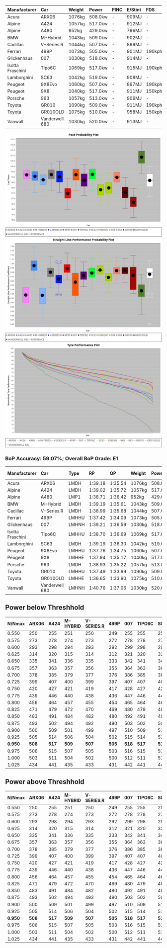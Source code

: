 | Manufacturer     | Car            | Weight | Power   | PINC    | E/Stint | FDS     |
|:-|:-|:-|:-|:-|:-|:-|
| Acura            | ARX06          | 1076kg | 508.0kw |    -    | 909MJ   |    -    |
| Alpine           | A424           | 1057kg | 517.0kw |    -    | 912MJ   |    -    |
| Alpine           | A480           | 952kg  | 429.0kw |    -    | 796MJ   |    -    |
| BMW              | M-Hybrid       | 1043kg | 509.0kw |    -    | 902MJ   |    -    |
| Cadillac         | V-Series.R     | 1044kg | 507.0kw |    -    | 899MJ   |    -    |
| Ferrari          | 499P           | 1073kg | 505.0kw |    -    | 901MJ   | 190kph  |
| Glickenhaus      | 007            | 1030kg | 518.0kw |    -    | 914MJ   |    -    |
| Isotta Fraschini | Tipo6C         | 1069kg | 517.0kw |    -    | 915MJ   | 190kph  |
| Lamborghini      | SC63           | 1042kg | 519.0kw |    -    | 908MJ   |    -    |
| Peugeot          | 9X8Evo         | 1060kg | 507.0kw |    -    | 897MJ   | 190kph  |
| Peugeot          | 9X8            | 1040kg | 517.0kw |    -    | 911MJ   | 150kph  |
| Porsche          | 963            | 1057kg | 513.0kw |    -    | 906MJ   |    -    |
| Toyota           | GR010          | 1090kg | 509.0kw |    -    | 911MJ   | 190kph  |
| Toyota           | GR010OLD       | 1075kg | 510.0kw |    -    | 958MJ   | 150kph  |
| Vanwall          | Vanderwell 680 | 1030kg | 520.0kw |    -    | 913MJ   |    -    |

![PACECHART](./IMG/ACOMETHOD.png)
![STRAIGHTLINEPERFORMANCECHART](./IMG/ACOMETHOD_sp.png)
![TYREPERFORMANCECHART](./IMG/ACOMETHOD_tw.png)

### BoP Accuracy: 59.07%; Overall BoP Grade: E1
| Manufacturer     | Car            | Type  | RP      | QP      | Weight | Power¹  | Threshhold | PINC    | Power²   | E/Stint | AVG Vmax  | FDS     | RDLC | L/Stint | BOP-Grade | Model Accuracy | Model Points | Match%  | SimDiff |
|:-|:-|:-|:-|:-|:-|:-|:-|:-|:-|:-|:-|:-|:-|:-|:-|:-|:-|:-|:-|
| Acura            | ARX06          | LMDH  | 1:39.18 | 1:35.54 | 1076kg | 508.0kw | 210.0kph   |    -    | 508.00kw |  909MJ  | 297.36kph |    -    | 1.00 | 29      | +D2       | 100.00%        | 996          | 60.99%  | #       |
| Alpine           | A424           | LMDH  | 1:39.02 | 1:35.72 | 1057kg | 517.0kw | 210.0kph   |    -    | 517.00kw |  912MJ  | 310.02kph |    -    | 1.00 | 29      | +C1       | 100.00%        | 946          | 76.60%  | #       |
| Alpine           | A480           | LMP1  | 1:38.71 | 1:36.42 |  952kg | 429.0kw | 210.0kph   |    -    | 429.00kw |  796MJ  | 296.54kph |    -    | 0.98 | 27      | ~A1       | 97.08%         | 1727         | 100.00% | ±0.28s  |
| BMW              | M-Hybrid       | LMDH  | 1:39.19 | 1:35.61 | 1043kg | 509.0kw | 210.0kph   |    -    | 509.00kw |  902MJ  | 307.50kph |    -    | 1.01 | 29      | +B2       | 100.00%        | 1998         | 83.14%  | #       |
| Cadillac         | V-Series.R     | LMDH  | 1:38.99 | 1:35.68 | 1044kg | 507.0kw | 210.0kph   |    -    | 507.00kw |  899MJ  | 304.57kph |    -    | 1.02 | 29      | +C1       | 98.11%         | 3991         | 75.50%  | ±0.98s  |
| Ferrari          | 499P           | LMHHU | 1:37.42 | 1:34.09 | 1073kg | 505.0kw | 210.0kph   |    -    | 505.00kw |  901MJ  | 306.87kph | 190kph  | 1.02 | 29      | -Ω1       | 98.72%         | 4180         | 37.55%  | ±0.24s  |
| Glickenhaus      | 007            | LMHNH | 1:39.21 | 1:36.59 | 1030kg | 518.0kw | 210.0kph   |    -    | 518.00kw |  914MJ  | 305.57kph |    -    | 0.97 | 29      | +D2       | 94.07%         | 2174         | 63.03%  | ±0.31s  |
| Isotta Fraschini | Tipo6C         | LMHHU | 1:38.70 | 1:36.69 | 1069kg | 517.0kw | 210.0kph   |    -    | 517.00kw |  915MJ  | 305.96kph | 190kph  | 1.04 | 29      | +C2       | 97.73%         | 129          | 72.75%  | #       |
| Lamborghini      | SC63           | LMDH  | 1:39.19 | 1:36.30 | 1042kg | 519.0kw | 210.0kph   |    -    | 519.00kw |  908MJ  | 308.32kph |    -    | 1.05 | 29      | +C2       | 100.00%        | 784          | 71.34%  | #       |
| Peugeot          | 9X8Evo         | LMHHU | 1:37.76 | 1:34.75 | 1060kg | 507.0kw | 210.0kph   |    -    | 507.00kw |  897MJ  | 307.21kph | 190kph  | 0.99 | 29      | -E1       | 100.00%        | 636          | 55.75%  | #       |
| Peugeot          | 9X8            | LMHHE | 1:37.94 | 1:35.17 | 1040kg | 517.0kw | 210.0kph   |    -    | 517.00kw |  911MJ  | 305.83kph | 150kph  | 1.02 | 29      | -D1       | 99.28%         | 4250         | 66.66%  | ±0.35s  |
| Porsche          | 963            | LMDH  | 1:38.93 | 1:35.22 | 1057kg | 513.0kw | 210.0kph   |    -    | 513.00kw |  906MJ  | 307.79kph |    -    | 1.00 | 29      | ~A1       | 99.91%         | 11713        | 98.39%  | ±0.65s  |
| Toyota           | GR010          | LMHHU | 1:37.49 | 1:33.99 | 1090kg | 509.0kw | 210.0kph   |    -    | 509.00kw |  911MJ  | 305.61kph | 190kph  | 1.00 | 29      | -Ω1       | 99.90%         | 3123         | 40.89%  | ±0.36s  |
| Toyota           | GR010OLD       | LMHHE | 1:36.65 | 1:33.90 | 1075kg | 510.0kw | 210.0kph   |    -    | 510.00kw |  958MJ  | 304.83kph | 150kph  | 1.02 | 29      | -Ω2       | 100.00%        | 730          | -10.00% | ±1.83s  |
| Vanwall          | Vanderwell 680 | LMHNH | 1:40.76 | 1:37.06 | 1030kg | 520.0kw | 210.0kph   |    -    | 520.00kw |  913MJ  | 302.50kph |    -    | 1.01 | 29      | +Ω2       | 95.99%         | 527          | -6.57%  | ±0.32s  |

## Power below Threshhold
| N/Nmax    | ARX06   | A424    | M-HYBRID | V-SERIES.R | 499P    | 007     | TIPO6C  | SC63    | 9X8EVO  | 9X8     | 963     | GR010   | GR010OLD | VANDERWELL 680 | ​     | RPM      | A480    |
|:-|:-|:-|:-|:-|:-|:-|:-|:-|:-|:-|:-|:-|:-|:-|:-|:-|:-|
|  0.550    |  250    |  255    |  251     |  250       |  249    |  255    |  255    |  256    |  250    |  255    |  253    |  251    |  251     |  256           |  ​    |   --     |   -     |
|  0.575    |  273    |  278    |  274     |  273       |  272    |  278    |  278    |  279    |  273    |  278    |  276    |  274    |  274     |  279           |  ​    |   --     |   -     |
|  0.600    |  293    |  298    |  294     |  293       |  292    |  299    |  298    |  299    |  293    |  298    |  296    |  294    |  295     |  300           |  ​    |   --     |   -     |
|  0.625    |  314    |  320    |  315     |  314       |  312    |  321    |  320    |  321    |  314    |  320    |  317    |  315    |  316     |  322           |  ​    |   --     |   -     |
|  0.650    |  335    |  341    |  336     |  335       |  333    |  342    |  341    |  342    |  335    |  341    |  338    |  336    |  337     |  343           |  ​    |   --     |   -     |
|  0.675    |  357    |  363    |  357     |  356       |  355    |  364    |  363    |  364    |  356    |  363    |  360    |  357    |  358     |  365           |  ​    |   --     |   -     |
|  0.700    |  378    |  385    |  379     |  377       |  376    |  386    |  385    |  386    |  377    |  385    |  382    |  379    |  380     |  387           |  ​    |   --     |   -     |
|  0.725    |  399    |  407    |  400     |  399       |  397    |  407    |  407    |  408    |  399    |  407    |  403    |  400    |  401     |  409           |  ​    |   --     |   -     |
|  0.750    |  420    |  427    |  421     |  419       |  417    |  428    |  427    |  429    |  419    |  427    |  424    |  421    |  422     |  430           |  ​    |   --     |   -     |
|  0.775    |  439    |  446    |  440     |  438       |  436    |  447    |  446    |  448    |  438    |  446    |  443    |  440    |  441     |  449           |  ​    |  5000    |  252    |
|  0.800    |  456    |  464    |  457     |  455       |  454    |  465    |  464    |  466    |  455    |  464    |  461    |  457    |  458     |  467           |  ​    |  5500    |  297    |
|  0.825    |  471    |  479    |  472     |  470       |  469    |  480    |  479    |  481    |  470    |  479    |  476    |  472    |  473     |  482           |  ​    |  6000    |  332    |
|  0.850    |  483    |  491    |  484     |  482       |  480    |  492    |  491    |  493    |  482    |  491    |  487    |  484    |  485     |  494           |  ​    |  6500    |  375    |
|  0.875    |  493    |  502    |  494     |  492       |  490    |  503    |  502    |  504    |  492    |  502    |  498    |  494    |  495     |  505           |  ​    |  7000    |  419    |
|  0.900    |  500    |  509    |  501     |  499       |  497    |  510    |  509    |  511    |  499    |  509    |  505    |  501    |  502     |  512           |  ​    |  7500    |  430    |
|  0.925    |  505    |  514    |  506     |  504       |  502    |  515    |  514    |  516    |  504    |  514    |  510    |  506    |  507     |  517           |  ​    |  8000    |  426    |
| **0.950** | **508** | **517** | **509**  | **507**    | **505** | **518** | **517** | **519** | **507** | **517** | **513** | **509** | **510**  | **520**        | **​** | **8500** | **429** |
|  0.975    |  506    |  515    |  507     |  505       |  503    |  516    |  515    |  517    |  505    |  515    |  511    |  507    |  508     |  518           |  ​    |  9000    |  214    |
|  1.000    |  503    |  511    |  504     |  502       |  500    |  512    |  511    |  513    |  502    |  511    |  507    |  504    |  505     |  514           |  ​    |   --     |   -     |
|  1.025    |  434    |  441    |  435     |  433       |  431    |  442    |  441    |  443    |  433    |  441    |  438    |  435    |  436     |  444           |  ​    |   --     |   -     |

## Power above Threshhold
| N/Nmax    | ARX06   | A424    | M-HYBRID | V-SERIES.R | 499P    | 007     | TIPO6C  | SC63    | 9X8EVO  | 9X8     | 963     | GR010   | GR010OLD | VANDERWELL 680 | ​     | RPM      | A480    |
|:-|:-|:-|:-|:-|:-|:-|:-|:-|:-|:-|:-|:-|:-|:-|:-|:-|:-|
|  0.550    |  250    |  255    |  251     |  250       |  249    |  255    |  255    |  256    |  250    |  255    |  253    |  251    |  251     |  256           |  ​    |   --     |   -     |
|  0.575    |  273    |  278    |  274     |  273       |  272    |  278    |  278    |  279    |  273    |  278    |  276    |  274    |  274     |  279           |  ​    |   --     |   -     |
|  0.600    |  293    |  298    |  294     |  293       |  292    |  299    |  298    |  299    |  293    |  298    |  296    |  294    |  295     |  300           |  ​    |   --     |   -     |
|  0.625    |  314    |  320    |  315     |  314       |  312    |  321    |  320    |  321    |  314    |  320    |  317    |  315    |  316     |  322           |  ​    |   --     |   -     |
|  0.650    |  335    |  341    |  336     |  335       |  333    |  342    |  341    |  342    |  335    |  341    |  338    |  336    |  337     |  343           |  ​    |   --     |   -     |
|  0.675    |  357    |  363    |  357     |  356       |  355    |  364    |  363    |  364    |  356    |  363    |  360    |  357    |  358     |  365           |  ​    |   --     |   -     |
|  0.700    |  378    |  385    |  379     |  377       |  376    |  386    |  385    |  386    |  377    |  385    |  382    |  379    |  380     |  387           |  ​    |   --     |   -     |
|  0.725    |  399    |  407    |  400     |  399       |  397    |  407    |  407    |  408    |  399    |  407    |  403    |  400    |  401     |  409           |  ​    |   --     |   -     |
|  0.750    |  420    |  427    |  421     |  419       |  417    |  428    |  427    |  429    |  419    |  427    |  424    |  421    |  422     |  430           |  ​    |   --     |   -     |
|  0.775    |  439    |  446    |  440     |  438       |  436    |  447    |  446    |  448    |  438    |  446    |  443    |  440    |  441     |  449           |  ​    |  5000    |  252    |
|  0.800    |  456    |  464    |  457     |  455       |  454    |  465    |  464    |  466    |  455    |  464    |  461    |  457    |  458     |  467           |  ​    |  5500    |  297    |
|  0.825    |  471    |  479    |  472     |  470       |  469    |  480    |  479    |  481    |  470    |  479    |  476    |  472    |  473     |  482           |  ​    |  6000    |  332    |
|  0.850    |  483    |  491    |  484     |  482       |  480    |  492    |  491    |  493    |  482    |  491    |  487    |  484    |  485     |  494           |  ​    |  6500    |  375    |
|  0.875    |  493    |  502    |  494     |  492       |  490    |  503    |  502    |  504    |  492    |  502    |  498    |  494    |  495     |  505           |  ​    |  7000    |  419    |
|  0.900    |  500    |  509    |  501     |  499       |  497    |  510    |  509    |  511    |  499    |  509    |  505    |  501    |  502     |  512           |  ​    |  7500    |  430    |
|  0.925    |  505    |  514    |  506     |  504       |  502    |  515    |  514    |  516    |  504    |  514    |  510    |  506    |  507     |  517           |  ​    |  8000    |  426    |
| **0.950** | **508** | **517** | **509**  | **507**    | **505** | **518** | **517** | **519** | **507** | **517** | **513** | **509** | **510**  | **520**        | **​** | **8500** | **429** |
|  0.975    |  506    |  515    |  507     |  505       |  503    |  516    |  515    |  517    |  505    |  515    |  511    |  507    |  508     |  518           |  ​    |  9000    |  214    |
|  1.000    |  503    |  511    |  504     |  502       |  500    |  512    |  511    |  513    |  502    |  511    |  507    |  504    |  505     |  514           |  ​    |   --     |   -     |
|  1.025    |  434    |  441    |  435     |  433       |  431    |  442    |  441    |  443    |  433    |  441    |  438    |  435    |  436     |  444           |  ​    |   --     |   -     |
